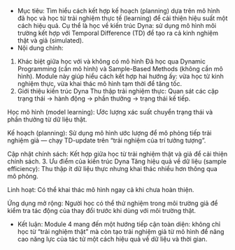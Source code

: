 - Mục tiêu:
  Tìm hiểu cách kết hợp kế hoạch (planning) dựa trên mô hình đã học và học từ trải nghiệm thực tế (learning) để cải thiện hiệu suất một cách hiệu quả.
  Cụ thể là học về kiến trúc Dyna: sử dụng mô hình môi trường kết hợp với Temporal Difference (TD) để tạo ra cả kinh nghiệm thật và giả (simulated).
- Nội dung chính:

1. Khác biệt giữa học với và không có mô hình
Đã học qua Dynamic Programming (cần mô hình) và Sample-Based Methods (không cần mô hình).
Module này giúp hiểu cách kết hợp hai hướng ấy: vừa học từ kinh nghiệm thực, vừa khai thác mô hình tạm thời để tăng tốc.
2. Giới thiệu kiến trúc Dyna
Thu thập trải nghiệm thực: Quan sát các cặp trạng thái → hành động → phần thưởng → trạng thái kế tiếp.

Học mô hình (model learning): Ước lượng xác suất chuyển trạng thái và phần thưởng từ dữ liệu thật.

Kế hoạch (planning): Sử dụng mô hình ước lượng để mô phỏng tiếp trải nghiệm giả — chạy TD-update trên “trải nghiệm của trí tưởng tượng”.

Cập nhật chính sách: Kết hợp giữa học từ trải nghiệm thật và giả để cải thiện chính sách. 
3. Ưu điểm của kiến trúc Dyna
Tăng hiệu quả về dữ liệu (sample efficiency): Thu thập ít dữ liệu thực nhưng khai thác nhiều hơn thông qua mô phỏng.

Linh hoạt: Có thể khai thác mô hình ngay cả khi chưa hoàn thiện.

Ứng dụng mở rộng: Người học có thể thử nghiệm trong môi trường giả để kiểm tra tác động của thay đổi trước khi dùng với môi trường thật.

- Kết luận: Module 4 mang đến một hướng tiếp cận toàn diện: không chỉ học từ “trải nghiệm thật” mà còn tạo trải nghiệm giả từ mô hình để nâng cao năng lực của tác tử một cách hiệu quả về dữ liệu và thời gian.
